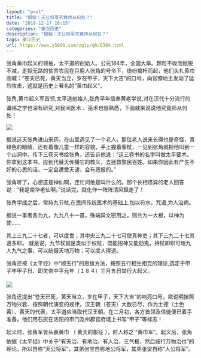 ```yaml
---
layout: "post"
title: "揭秘：天公将军究竟师从何处？"
date: "2018-12-17 16:15"
categories: "秦汉历史"
description: "揭秘：天公将军究竟师从何处？"
tags: 秦汉历史
url: https://www.y5000.com/zgls/qh/6304.html
---
```






张角黄巾起义的领袖，太平道的创始人。公元184年，全国大旱。颗粒不收而赋税不减，走投无路的贫苦农民在巨鹿人张角的号令下，纷纷揭杆而起，他们头扎黄巾高喊：“苍天已死，黄天当立，岁在甲子，天下大吉”的口号，向官僚地主发动了猛烈攻击，这就是历史上著名的“黄巾起义”。

张角,黄巾起义军首领,太平道创始人,张角早年信奉黄老学说,对在汉代十分流行的谶纬之学也深有研究,对民间医术 、巫术也很熟悉，下面就来说说他究竟师从何处！

![](https://img.y5000.com/uploads/allimg/161201/1426493Y2-0.jpg)

据说这天张角进山采药，在山里遇见了一个老人，那位老人说来长得也是奇怪，青绿色的眼睛，还有着像儿童一样的容貌，手上握着藜杖，一见到张角就把他叫到一个山洞中。传下三卷天书给张角，还告诉他说：“这三卷书的名字叫做太平要术。你拿到这本书，应到代替天传播它的教义，去拯救黎民百姓。如果你因此有产生不好的心思的话，一定会遭受天谴，会有恶报的。”

张角听了，心想这是神仙啊，连忙问他是叫什么的。那个长相怪异的老人回答说：“我是南华老仙啊。”说话完，就化作一阵阵清风飘走了！

张角学成之后，常持九节杖,在民间传统医术的基础上,加以符水、咒语,为人治病。

据说一事者各为九，九九八十一首，殊端异文密用之，则共为一大根，以神为使……

其上三九二十七者，可以度世；其中央三九二十七可使真神吏；其下三九二十七其道多耶。
就是说，九节杖就是类似于权杖，既能招神又能劾鬼，持杖即职可理九人九气之事，可以统摄天地万物；可以度人得道。

张角还按《太平经》中“顺五行”的思维方法，按照五行相生相克的理论,选定于甲子年甲子日、即灵帝中平元年（１８４）三月五日举行大起义。

![](https://img.y5000.com/uploads/allimg/161201/14264a315-1.jpg)

张角还提出“苍天已死，黄天当立，岁在甲子，天下大吉”的响亮口号，欲说明按照万物兴衰、按照朝代演变的规律，汉王朝（苍天）大数已尽，作为土德（土色黄）、黄天的代表，太平道应当取代汉王朝。在二月初，各方首领及信徒便已着手准备。他们用石灰在洛阳的市门及州郡官府墙上书写“甲子”等标志！

起义时，张角军皆头裹黄巾 （ 黄天的象征 ），时人称之
“黄巾军”。起义后，张角依据《太平经》中关于“有天治、有地治、有人治，三气极，然后歧行万物治也”的理论，所以自称“天公将军”，其弟张宝自称地公将军，其弟张梁自称“人公将军”。
